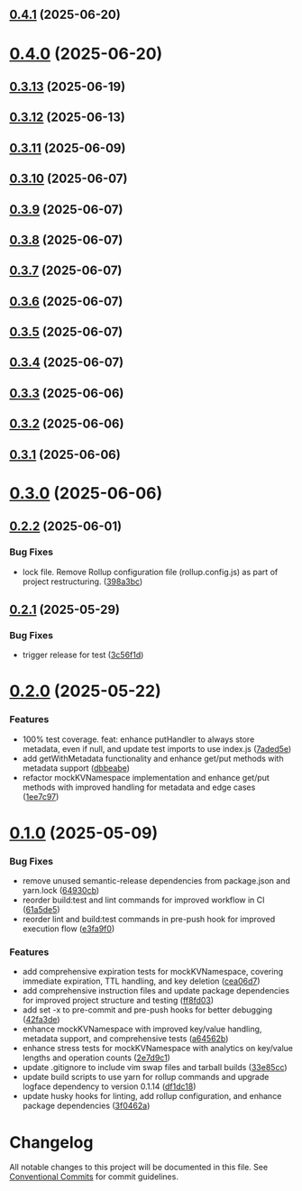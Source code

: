 ## [0.4.1](https://github.com/variablesoftware/mock-kv/compare/v0.4.0...v0.4.1) (2025-06-20)

# [0.4.0](https://github.com/variablesoftware/mock-kv/compare/v0.3.13...v0.4.0) (2025-06-20)

## [0.3.13](https://github.com/variablesoftware/mock-kv/compare/v0.3.12...v0.3.13) (2025-06-19)

## [0.3.12](https://github.com/variablesoftware/mock-kv/compare/v0.3.11...v0.3.12) (2025-06-13)

## [0.3.11](https://github.com/variablesoftware/mock-kv/compare/v0.3.10...v0.3.11) (2025-06-09)

## [0.3.10](https://github.com/variablesoftware/mock-kv/compare/v0.3.9...v0.3.10) (2025-06-07)

## [0.3.9](https://github.com/variablesoftware/mock-kv/compare/v0.3.8...v0.3.9) (2025-06-07)

## [0.3.8](https://github.com/variablesoftware/mock-kv/compare/v0.3.7...v0.3.8) (2025-06-07)

## [0.3.7](https://github.com/variablesoftware/mock-kv/compare/v0.3.6...v0.3.7) (2025-06-07)

## [0.3.6](https://github.com/variablesoftware/mock-kv/compare/v0.3.5...v0.3.6) (2025-06-07)

## [0.3.5](https://github.com/variablesoftware/mock-kv/compare/v0.3.4...v0.3.5) (2025-06-07)

## [0.3.4](https://github.com/variablesoftware/mock-kv/compare/v0.3.3...v0.3.4) (2025-06-07)

## [0.3.3](https://github.com/variablesoftware/mock-kv/compare/v0.3.2...v0.3.3) (2025-06-06)

## [0.3.2](https://github.com/variablesoftware/mock-kv/compare/v0.3.1...v0.3.2) (2025-06-06)

## [0.3.1](https://github.com/variablesoftware/mock-kv/compare/v0.3.0...v0.3.1) (2025-06-06)

# [0.3.0](https://github.com/variablesoftware/mock-kv/compare/v0.2.2...v0.3.0) (2025-06-06)

## [0.2.2](https://github.com/variablesoftware/mock-kv/compare/v0.2.1...v0.2.2) (2025-06-01)


### Bug Fixes

* lock file. Remove Rollup configuration file (rollup.config.js) as part of project restructuring. ([398a3bc](https://github.com/variablesoftware/mock-kv/commit/398a3bcdc3d2db7d08dfcb23880187f70553ec44))

## [0.2.1](https://github.com/variablesoftware/mock-kv/compare/v0.2.0...v0.2.1) (2025-05-29)


### Bug Fixes

* trigger release for test ([3c56f1d](https://github.com/variablesoftware/mock-kv/commit/3c56f1dd336c576afd3af5e7b1b03dfa36c35ea8))

# [0.2.0](https://github.com/variablesoftware/mock-kv/compare/v0.1.4...v0.2.0) (2025-05-22)


### Features

* 100% test coverage. feat: enhance putHandler to always store metadata, even if null, and update test imports to use index.js ([7aded5e](https://github.com/variablesoftware/mock-kv/commit/7aded5e6c2122bd04f8ea08a5b2d8d4b4547cf94))
* add getWithMetadata functionality and enhance get/put methods with metadata support ([dbbeabe](https://github.com/variablesoftware/mock-kv/commit/dbbeabe4908d6f5c998a379cb5ebe4eb4d04ac93))
* refactor mockKVNamespace implementation and enhance get/put methods with improved handling for metadata and edge cases ([1ee7c97](https://github.com/variablesoftware/mock-kv/commit/1ee7c973755ad0e227e9a0d707a2b99dff333090))

# [0.1.0](https://github.com/variablesoftware/mock-kv/compare/v0.0.2...v0.1.0) (2025-05-09)


### Bug Fixes

* remove unused semantic-release dependencies from package.json and yarn.lock ([64930cb](https://github.com/variablesoftware/mock-kv/commit/64930cbf4087b0910cbc15fdaad58bf69f6339a1))
* reorder build:test and lint commands for improved workflow in CI ([61a5de5](https://github.com/variablesoftware/mock-kv/commit/61a5de5436da1f83bae63b77815eb64a5ee1011f))
* reorder lint and build:test commands in pre-push hook for improved execution flow ([e3fa9f0](https://github.com/variablesoftware/mock-kv/commit/e3fa9f07dd2ba637a26554cc5294aad9f118884e))


### Features

* add comprehensive expiration tests for mockKVNamespace, covering immediate expiration, TTL handling, and key deletion ([cea06d7](https://github.com/variablesoftware/mock-kv/commit/cea06d788996619da43e57701ddf30763d9837e4))
* add comprehensive instruction files and update package dependencies for improved project structure and testing ([ff8fd03](https://github.com/variablesoftware/mock-kv/commit/ff8fd03ba9c5a3a5a36889087da8d3ca843d283e))
* add set -x to pre-commit and pre-push hooks for better debugging ([42fa3de](https://github.com/variablesoftware/mock-kv/commit/42fa3de50cebde9bdbe792997ef37fe1973736b2))
* enhance mockKVNamespace with improved key/value handling, metadata support, and comprehensive tests ([a64562b](https://github.com/variablesoftware/mock-kv/commit/a64562bcc3c96c4710229485e39df3d1fe997e05))
* enhance stress tests for mockKVNamespace with analytics on key/value lengths and operation counts ([2e7d9c1](https://github.com/variablesoftware/mock-kv/commit/2e7d9c1ac323e8d3e79b8cb59c276764c5234d86))
* update .gitignore to include vim swap files and tarball builds ([33e85cc](https://github.com/variablesoftware/mock-kv/commit/33e85ccccd35fe5a746ab5b77a4dcfaeb36e7b51))
* update build scripts to use yarn for rollup commands and upgrade logface dependency to version 0.1.14 ([df1dc18](https://github.com/variablesoftware/mock-kv/commit/df1dc18ef1487401fe7e48d4a3915697650ef328))
* update husky hooks for linting, add rollup configuration, and enhance package dependencies ([3f0462a](https://github.com/variablesoftware/mock-kv/commit/3f0462af24822766e03c4699429a43507b816f21))

# Changelog

All notable changes to this project will be documented in this file. See [Conventional Commits](https://www.conventionalcommits.org/) for commit guidelines.
